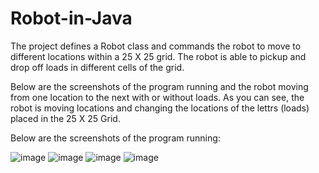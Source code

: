 # Robot-in-Java
The project defines a Robot class and commands the robot to move to different locations within a 25 X 25 grid. The robot is able to pickup and drop off loads in different cells of the grid.

Below are the screenshots of the program running and the robot moving from one location to the next with or without loads. As you can see, the robot is moving locations and changing the locations of the lettrs (loads) placed in the 25 X 25 Grid.


Below are the screenshots of the program running:

![image](https://user-images.githubusercontent.com/81937437/190916772-49e633b2-692a-49f0-a292-0d13fc936b75.png)
![image](https://user-images.githubusercontent.com/81937437/190916777-3f4a7e8b-1902-4e52-9aeb-4efd779faf88.png)
![image](https://user-images.githubusercontent.com/81937437/190916782-39ea4e97-bb9a-49ff-8eb0-114d0f40c444.png)
![image](https://user-images.githubusercontent.com/81937437/190916789-79e88281-b9e2-4800-bf2c-b9098e7005ce.png)
